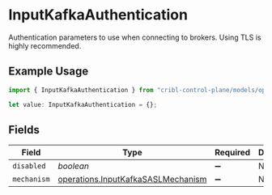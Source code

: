 # InputKafkaAuthentication

Authentication parameters to use when connecting to brokers. Using TLS is highly recommended.

## Example Usage

```typescript
import { InputKafkaAuthentication } from "cribl-control-plane/models/operations";

let value: InputKafkaAuthentication = {};
```

## Fields

| Field                                                                                    | Type                                                                                     | Required                                                                                 | Description                                                                              |
| ---------------------------------------------------------------------------------------- | ---------------------------------------------------------------------------------------- | ---------------------------------------------------------------------------------------- | ---------------------------------------------------------------------------------------- |
| `disabled`                                                                               | *boolean*                                                                                | :heavy_minus_sign:                                                                       | N/A                                                                                      |
| `mechanism`                                                                              | [operations.InputKafkaSASLMechanism](../../models/operations/inputkafkasaslmechanism.md) | :heavy_minus_sign:                                                                       | N/A                                                                                      |